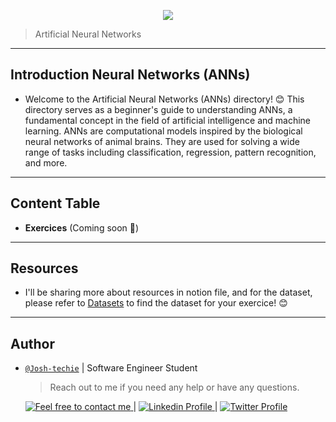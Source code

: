 <p align="center">
<img src="https://external-content.duckduckgo.com/iu/?u=https%3A%2F%2Fwww.hdfstutorial.com%2Fwp-content%2Fuploads%2F2019%2F09%2FAi-Neural-Network.gif&f=1&nofb=1&ipt=8967325d35718f06987a763b37d087b48cd50383228afada75ee9eb7094944aa&ipo=images">
</p>

> Artificial Neural Networks

---

<h2> Introduction Neural Networks (ANNs)</h2>

- Welcome to the Artificial Neural Networks (ANNs) directory! 😊 This directory serves as a beginner's guide to understanding ANNs, a fundamental concept in the field of artificial intelligence and machine learning. ANNs are computational models inspired by the biological neural networks of animal brains. They are used for solving a wide range of tasks including classification, regression, pattern recognition, and more.

---

<h2> Content Table </h2>

- **Exercices** (Coming soon 🐬)

---

<h2> Resources </h2>

- I'll be sharing more about resources in notion file, and for the dataset, please refer to [Datasets](./Datasets) to find the dataset for your exercice! 😊

---

<h2> Author </h2>

- [`@Josh-techie`](https://github.com/Josh-techie) | Software Engineer Student

  > Reach out to me if you need any help or have any questions.

  <a href="mailto:youssef.abouyahia@e-polytechnique.ma">
  	<img alt="Feel free to contact me" src="https://img.shields.io/badge/-Ask_me_anything-blue?style=flat&logo=Gmail&logoColor=white&link=mailto:youssef.abouyahia@e-polytechnique.ma&color=3d85c6" />
  </a>
  <span> | </span>
    <a href="https://www.linkedin.com/in/youssef-abouyahia/">
        <img alt="Linkedin Profile" src="https://img.shields.io/badge/-Linkedin-0072b1?style=flat&logo=Linkedin&logoColor=white&link=https://www.linkedin.com/in/youssef-abouyahia/" />
    </a>
    <span> | </span>
    <a href="https://twitter.com/JoesephAb">
        <img alt="Twitter Profile" src="https://img.shields.io/badge/-Twitter-0072b1?style=flat&logo=Twitter&logoColor=white&link=https://twitter.com/JoesephAb&color=1DA1F2" />
    </a>

